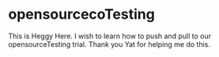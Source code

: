 # opensourcecoTesting
This is Heggy Here.  I wish to learn how to push and pull to our opensourceTesting trial.
Thank you Yat for helping me do this.
